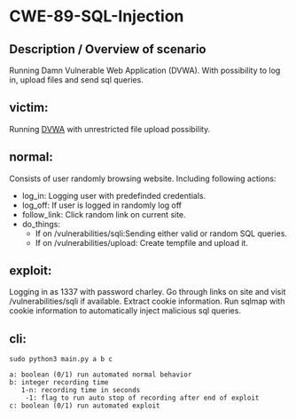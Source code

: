 # CWE-89-SQL-Injection

## Description / Overview of scenario
Running Damn Vulnerable Web Application (DVWA). With possibility to log in, upload files and send sql queries. 

## victim:
Running [DVWA](https://dvwa.co.uk/) with unrestricted file upload possibility.

## normal:
Consists of user randomly browsing website. 
Including following actions:
- log_in:         Logging user with predefinded credentials.
- log_off:        If user is logged in randomly log off
- follow_link:    Click random link on current site.
- do_things:      
  - If on /vulnerabilities/sqli:Sending either valid or random SQL queries.
  - If on /vulnerabilities/upload: Create tempfile and upload it.

## exploit:
Logging in as 1337 with password charley.
Go through links on site and visit /vulnerabilities/sqli if available.
Extract cookie information. 
Run sqlmap with cookie information to automatically inject malicious sql queries.

## cli:

    sudo python3 main.py a b c
    
    a: boolean (0/1) run automated normal behavior
    b: integer recording time
       1-n: recording time in seconds
        -1: flag to run auto stop of recording after end of exploit
    c: boolean (0/1) run automated exploit

